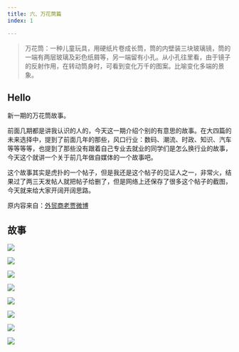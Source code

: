 ```yaml
---
title: 六、万花筒篇
index: 1

---
```


> 万花筒：一种儿童玩具，用硬纸片卷成长筒，筒的内壁装三块玻璃镜，筒的一端有两层玻璃及彩色纸屑等，另一端留有小孔。从小孔往里看，由于镜子的反射作用，在转动筒身时，可看到变化万千的图案。比喻变化多端的景象。

## Hello

新一期的万花筒故事。

前面几期都是讲我认识的人的，今天这一期介绍个别的有意思的故事。在大四篇的未来选择中，提到了前面几年的那些，风口行业：数码、潮流、时政、知识、汽车等等等等，也提到了那些没有跟着自己专业去就业的同学们是怎么换行业的故事，今天这个就讲一个关于前几年做自媒体的一个故事吧。

这个故事其实是虎扑的一个帖子，但是我还是这个帖子的见证人之一，非常火，结果过了两三天发帖人就把帖子给删了，但是网络上还保存了很多这个帖子的截图，今天就来给大家开阔开阔思路。

原内容来自：[外贸商老贾微博](https://weibo.com/7752315755/MEu972k7I)

## 故事

![](https://images-tomcode-1258913748.cos.ap-guangzhou.myqcloud.com/202305142341552.png)

![](https://images-tomcode-1258913748.cos.ap-guangzhou.myqcloud.com/202305142341353.png)

![](https://images-tomcode-1258913748.cos.ap-guangzhou.myqcloud.com/202305142342079.png)

![](https://images-tomcode-1258913748.cos.ap-guangzhou.myqcloud.com/202305142342945.png)

![](https://images-tomcode-1258913748.cos.ap-guangzhou.myqcloud.com/202305142342556.png)

![](https://images-tomcode-1258913748.cos.ap-guangzhou.myqcloud.com/202305142342720.png)

![](https://images-tomcode-1258913748.cos.ap-guangzhou.myqcloud.com/202305142342568.png)

![](https://images-tomcode-1258913748.cos.ap-guangzhou.myqcloud.com/202305142342499.png)
